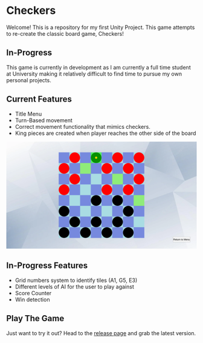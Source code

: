 # Checkers

Welcome! This is a repository for my first Unity Project. This game attempts to re-create the classic board game, Checkers!

## In-Progress

This game is currently in development as I am currently a full time student at University making it relatively difficult to find time to pursue my own personal projects.

## Current Features
- Title Menu
- Turn-Based movement
- Correct movement functionality that mimics checkers.
- King pieces are created when player reaches the other side of the board

![gameBoard](/Docs/ReadMeImages/gameboardimage1.png)

## In-Progress Features
- Grid numbers system to identify tiles (A1, G5, E3)
- Different levels of AI for the user to play against
- Score Counter
- Win detection

## Play The Game
Just want to try it out? Head to the [release page](https://github.com/TRJoseph/Checkers/releases/) and grab the latest version.
